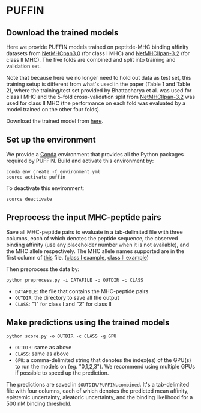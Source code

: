 # PUFFIN

## Download the trained models

Here we provide PUFFIN models trained on peptitde-MHC binding affinity datasets from [NetMHCpan3.0](http://www.cbs.dtu.dk/services/NetMHCpan-3.0/) (for class I MHC) and [NetMHCIIpan-3.2](http://www.cbs.dtu.dk/services/NetMHCIIpan-3.2/) (for class II MHC). The five folds are combined and split into training and validation set.

Note that because here we no longer need to hold out data as test set, this training setup is different from what's used in the paper (Table 1 and Table 2), where the training/test set provided by Bhattacharya et al. was used for class I MHC and the 5-fold cross-validation split from [NetMHCIIpan-3.2](http://www.cbs.dtu.dk/services/NetMHCIIpan-3.2/) was used for class II MHC (the performance on each fold was evaluated by a model trained on the other four folds).

Download the trained model from [here](https://www.dropbox.com/sh/7shfe1ma33zw4j9/AADTqKAiIZG8NmNoKdBYVhMUa?dl=0).

## Set up the environment

We provide a [Conda](https://docs.conda.io/en/latest/) environment that provides all the Python packages required by PUFFIN. Build and activate this environment by:

```
conda env create -f environment.yml
source activate puffin
```

To deactivate this environment:

```
source deactivate
```


## Preprocess the input MHC-peptide pairs

Save all MHC-peptide pairs to evaluate in a tab-delimited file with three columns, each of which denotes the peptide sequence, the observed binding affinity (use any placeholder number when it is not available), and the MHC allele respectively. The MHC allele names supported are in the first column of [this](https://github.com/gifford-lab/PUFFIN/blob/master/data/MHC_pseudo.dat) file. ([class I example](https://github.com/gifford-lab/PUFFIN/blob/master/examples/toydata_class1), [class II example](https://github.com/gifford-lab/PUFFIN/blob/master/examples/toydata_class2))

Then preprocess the data by:

```
python preprocess.py -i DATAFILE -o OUTDIR -c CLASS
```

- `DATAFILE`: the file that contains the MHC-peptide pairs
- `OUTDIR`: the directory to save all the output
- `CLASS`: "1" for class I and "2" for class II


## Make predictions using the trained models

```
python score.py -o OUTDIR -c CLASS -g GPU
```

- `OUTDIR`: same as above
- `CLASS`: same as above
- `GPU`: a comma-delimited string that denotes the index(es) of the GPU(s) to run the models on (eg. "0,1,2,3"). We recommend using multiple GPUs if possible to speed up the prediction.

The predictions are saved in `$OUTDIR/PUFFIN.combined`. It's a tab-delimited file with four columns, each of which denotes the predicted mean affinity, epistemic uncertainty, aleatoric uncertainty, and the binding likelihood for a 500 nM binding threshold.


